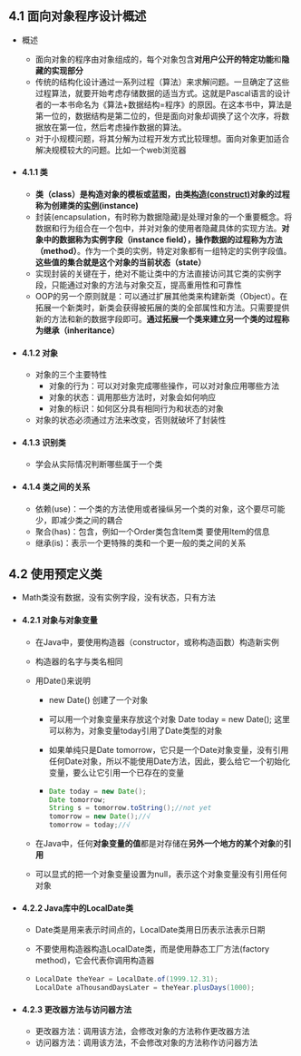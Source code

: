 ## 4.1 面向对象程序设计概述

+ 概述

  + 面向对象的程序由对象组成的，每个对象包含**对用户公开的特定功能**和**隐藏的实现部分**
  + 传统的结构化设计通过一系列过程（算法）来求解问题。一旦确定了这些过程算法，就要开始考虑存储数据的适当方式。这就是Pascal语言的设计者的一本书命名为《算法+数据结构=程序》的原因。在这本书中，算法是第一位的，数据结构是第二位的，但是面向对象却调换了这个次序，将数据放在第一位，然后考虑操作数据的算法。
  + 对于小规模问题，将其分解为过程开发方式比较理想。面向对象更加适合解决规模较大的问题。比如一个web浏览器

+ #### 4.1.1 类

  + **类（class）是构造对象的模板或蓝图，由类<u>构造(construct)</u>对象的过程称为创建类的<u>实例</u>(instance)**
  + 封装(encapsulation，有时称为数据隐藏)是处理对象的一个重要概念。将数据和行为组合在一个包中，并对对象的使用者隐藏具体的实现方法。**对象中的数据称为实例字段（instance field），操作数据的过程称为方法（method）**。作为一个类的实例，特定对象都有一组特定的实例字段值。**这些值的集合就是这个对象的当前状态（state）**
  + 实现封装的关键在于，绝对不能让类中的方法直接访问其它类的实例字段，只能通过对象的方法与对象交互，提高重用性和可靠性
  + OOP的另一个原则就是：可以通过扩展其他类来构建新类（Object）。在拓展一个新类时，新类会获得被拓展的类的全部属性和方法。只需要提供新的方法和新的数据字段即可。**通过拓展一个类来建立另一个类的过程称为继承（inheritance）**

+ #### 4.1.2 对象

  + 对象的三个主要特性
    + 对象的行为：可以对对象完成哪些操作，可以对对象应用哪些方法
    + 对象的状态：调用那些方法时，对象会如何响应
    + 对象的标识：如何区分具有相同行为和状态的对象
  + 对象的状态必须通过方法来改变，否则就破坏了封装性

+ #### 4.1.3 识别类

  + 学会从实际情况判断哪些属于一个类

+ #### 4.1.4 类之间的关系

  + 依赖(use)：一个类的方法使用或者操纵另一个类的对象，这个要尽可能少，即减少类之间的耦合
  + 聚合(has)：包含，例如一个Order类包含Item类 要使用Item的信息
  + 继承(is)：表示一个更特殊的类和一个更一般的类之间的关系

## 4.2 使用预定义类

+ Math类没有数据，没有实例字段，没有状态，只有方法

+ #### 4.2.1 对象与对象变量

  + 在Java中，要使用构造器（constructor，或称构造函数）构造新实例

  + 构造器的名字与类名相同 

  + 用Date()来说明

    + new Date() 创建了一个对象

    + 可以用一个对象变量来存放这个对象 Date today = new Date(); 这里可以称为，对象变量today引用了Date类型的对象

    + 如果单纯只是Date tomorrow，它只是一个Date对象变量，没有引用任何Date对象，所以不能使用Date方法，因此，要么给它一个初始化变量，要么让它引用一个已存在的变量

    + ```java
      Date today = new Date();
      Date tomorrow;
      String s = tomorrow.toString();//not yet
      tomorrow = new Date();//√
      tomorrow = today;//√
      ```

  + 在Java中，任何**对象变量的值**都是对存储在**另外一个地方的某个对象**的**引用**

  + 可以显式的把一个对象变量设置为null，表示这个对象变量没有引用任何对象

+ #### 4.2.2 Java库中的LocalDate类

  + Date类是用来表示时间点的，LocalDate类用日历表示法表示日期

  + 不要使用构造器构造LocalDate类，而是使用静态工厂方法(factory method)，它会代表你调用构造器

  + ```java
    LocalDate theYear = LocalDate.of(1999.12.31);
    LocalDate aThousandDaysLater = theYear.plusDays(1000);
    ```

+ #### 4.2.3 更改器方法与访问器方法

  + 更改器方法：调用该方法，会修改对象的方法称作更改器方法
  + 访问器方法：调用该方法，不会修改对象的方法称作访问器方法

